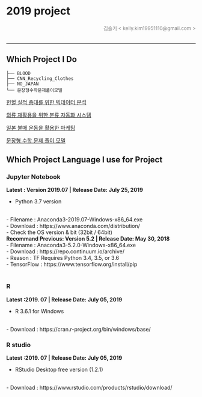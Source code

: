 # 2019 project

<div align='right'><font size=2 color='gray'>김슬기 &lt; kelly.kim19951110@gmail.com  &gt;  </font></div>
<br>

<hr>

## Which Project I Do
```
├── BLOOD
├── CNN_Recycling_Clothes
├── NO_JAPAN
└── 문장형수학문제풀이모델
```

[헌혈 실적 증대를 위한 빅데이터 분석](https://github.com/kellykim1110/Project_2019/blob/master/BLOOD/Blood_%EA%B2%B0%EA%B3%BC%EB%B3%B4%EA%B3%A0%EC%84%9C.pdf)

[의류 재활용을 위한 분류 자동화 시스템](https://github.com/kellykim1110/Project_2019/blob/master/CNN_Recycling_Clothes/clothes_recycling_%EA%B2%B0%EA%B3%BC%EB%B3%B4%EA%B3%A0%EC%84%9C.pdf)


[일본 불매 운동을 활용한 마케팅](https://github.com/kellykim1110/Project_2019/blob/master/NO_JAPAN/NO%20JAPAN_%EA%B2%B0%EA%B3%BC%EB%B3%B4%EA%B3%A0%EC%84%9C.pdf)


[문장형 수학 문제 풀이 모델](https://github.com/kellykim1110/Project_2019/blob/master/%EB%AC%B8%EC%9E%A5%ED%98%95%EC%88%98%ED%95%99%EB%AC%B8%EC%A0%9C%ED%92%80%EC%9D%B4%EB%AA%A8%EB%8D%B8/%EA%B2%B0%EA%B3%BC%EB%B3%B4%EA%B3%A0%EC%84%9C.pdf)


## Which Project Language I use for Project
<h3> Jupyter Notebook </h3>

<b> Latest : Version 2019.07 | Release Date: July 25, 2019 </b>
<br/>
- Python 3.7 version
<br/>
- Filename : Anaconda3-2019.07-Windows-x86_64.exe
<br/>
- Download : https://www.anaconda.com/distribution/
<br/>
- Check the OS version & bit (32bit / 64bit)
</div>
<br/>
<div align="left">
<b> Recommand Previous: Version 5.2 | Release Date: May 30, 2018 </b>
<br/>
- Filename : Anaconda3-5.2.0-Windows-x86_64.exe
<br/>
- Download : https://repo.continuum.io/archive/ 
<br/>
- Reason : TF Requires Python 3.4, 3.5, or 3.6 
<br/>
- TensorFlow : https://www.tensorflow.org/install/pip
</div>
<br/>




<h3> R </h3>

<b> Latest :2019. 07 | Release Date: July 05, 2019 </b>
<br/>
- R 3.6.1 for Windows
<br/>
- Download : https://cran.r-project.org/bin/windows/base/
<br/>






<h3> R studio </h3>
<b> Latest :2019. 07 | Release Date: July 05, 2019 </b>
<br/>


-  RStudio Desktop free version (1.2.1)

<br/>
- Download : https://www.rstudio.com/products/rstudio/download/
<br/>




<marquee><div align='right'><font size=3 color='brown'>Let's learn the programming and how to analyze the data. </font></div></marquee>
<div align='right'><font size=2 color='gray'> </font></div>
